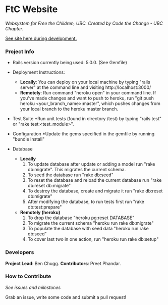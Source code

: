 # FtC Website
*Websystem for Free the Children, UBC. Created by Code the Change - UBC Chapter.*

[See site here during development.](nameless-river-95813.herokuapp.com)


### Project Info

- Rails version currently being used: 5.0.0. (See Gemfile)

- Deployment Instructions: 
  * **Locally**: 
	You can deploy on your local machine by typing "rails server" at the command line and visiting
	http://localhost:3000/
  * **Remotely**: 
	Run command "heroku open" in your command line. 
	If you've made changes and want to push to heroku, run "git push heroku <your_branch_name>:master", 
	which pushes changes from your local branch to the heroku master branch. 


- Test Suite
  *Run unit tests (found in directory /test) by typing "rails test" or "rake test:\<test_module>".   


- Configuration
  *Update the gems specified in the gemfile by running "bundle install"


- Database
   * **Locally**
     1. To update database after update or adding a model run "rake db:migrate". This migrates the current schema. 
     2. To seed the database run "rake db:seed"
     3. To reset the database and reload the current database run "rake db:reset db:migrate"
     4. To destroy the database, create and migrate it run "rake db:reset db:migrate"
     5. After modifying the database, to run tests first run "rake db:test:prepare"
   * **Remotely (heroku)**
     1. To drop the database "heroku pg:reset DATABASE"
     2. To migrate the current schema "heroku run rake db:migrate"
     3. To populate the database with seed data "heroku run rake db:seed"
     4. To cover last two in one action, run "heroku run rake db:setup"


### Developers

**Project Lead**: Ben Chugg. **Contributors**: Preet Phandar.


### How to Contribute
*See issues and milestones* 

Grab an issue, write some code and submit a pull request! 

